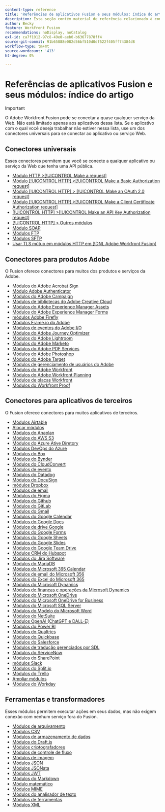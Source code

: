 ```yaml
---
content-type: reference
title: 'Referências de aplicativos Fusion e seus módulos: índice do artigo'
description: Esta seção contém material de referência relacionado à configuração de módulos específicos no Adobe Workfront Fusion.
author: Becky
feature: Workfront Fusion
recommendations: noDisplay, noCatalog
exl-id: ca7f1012-97c8-49e0-aeb0-b63677878ff4
source-git-commit: 91b65888e082d56bf510d0df522f405ff74384d8
workflow-type: tm+mt
source-wordcount: '413'
ht-degree: 0%

---
```


# Referências de aplicativos Fusion e seus módulos: índice do artigo

>[!IMPORTANT]
>
>O Adobe Workfront Fusion pode se conectar a quase qualquer serviço da Web. Não está limitado apenas aos aplicativos dessa lista. Se o aplicativo com o qual você deseja trabalhar não estiver nessa lista, use um dos conectores universais para se conectar ao aplicativo ou serviço Web.

## Conectores universais

Esses conectores permitem que você se conecte a qualquer aplicativo ou serviço da Web que tenha uma API pública.

* [Módulo HTTP >[!UICONTROL Make a request]](/help/workfront-fusion/references/apps-and-modules/universal-connectors/http-module-make-a-request.md)
* [Módulo [!UICONTROL HTTP] >[!UICONTROL Make a Basic Authorization request]](/help/workfront-fusion/references/apps-and-modules/universal-connectors/http-module-make-a-basic-auth-request.md)
* [Módulo [!UICONTROL HTTP] > [!UICONTROL Make an OAuth 2.0 request]](/help/workfront-fusion/references/apps-and-modules/universal-connectors/http-module-make-an-oauth-2-request.md)
* [Módulo [!UICONTROL HTTP] >[!UICONTROL Make a Client Certificate Authorization request]](/help/workfront-fusion/references/apps-and-modules/universal-connectors/http-module-make-a-client-cert-auth-request.md)
* [[!UICONTROL HTTP] >[!UICONTROL Make an API Key Authorization request]](/help/workfront-fusion/references/apps-and-modules/universal-connectors/http-module-make-an-api-key-auth-request.md)
* [[!UICONTROL HTTP] > Outros módulos](/help/workfront-fusion/references/apps-and-modules/universal-connectors/http-modules.md)
* [Módulo SOAP](/help/workfront-fusion/references/apps-and-modules/universal-connectors/soap-module.md)
* [Módulos FTP](/help/workfront-fusion/references/apps-and-modules/universal-connectors/ftp-modules.md)
* [Módulos SFTP](/help/workfront-fusion/references/apps-and-modules/universal-connectors/sftp.md)
* [Usar TLS mútuo em módulos HTTP em  [!DNL Adobe Workfront Fusion]](/help/workfront-fusion/references/apps-and-modules/universal-connectors/use-mtls-in-http-modules.md)

## Conectores para produtos Adobe

O Fusion oferece conectores para muitos dos produtos e serviços da Adobe.

* [Módulos do Adobe Acrobat Sign](/help/workfront-fusion/references/apps-and-modules/adobe-connectors/adobe-sign-modules.md)
* [Módulo Adobe Authenticator](/help/workfront-fusion/references/apps-and-modules/adobe-connectors/adobe-authenticator-modules.md)
* [Módulos do Adobe Campaign](/help/workfront-fusion/references/apps-and-modules/adobe-connectors/adobe-campaign-classic-connector.md)
* [Módulos de bibliotecas do Adobe Creative Cloud](/help/workfront-fusion/references/apps-and-modules/adobe-connectors/creative-cloud-libraries-modules.md)
* [Módulos do Adobe Experience Manager Assets](/help/workfront-fusion/references/apps-and-modules/adobe-connectors/aem-assets-modules.md)
* [Módulos do Adobe Experience Manager Forms](/help/workfront-fusion/references/apps-and-modules/adobe-connectors/aem-forms-modules.md)
* [módulos Adobe Firefly](/help/workfront-fusion/references/apps-and-modules/adobe-connectors/adobe-firefly-modules.md)
* [Módulos Frame.io do Adobe](/help/workfront-fusion/references/apps-and-modules/adobe-connectors/frame-io-modules.md)
* [Módulos de eventos do Adobe I/O](/help/workfront-fusion/references/apps-and-modules/adobe-connectors/adobe-io-events-modules.md)
* [Módulos do Adobe Journey Optimizer](/help/workfront-fusion/references/apps-and-modules/adobe-connectors/adobe-journey-optimizer-modules.md)
* [Módulos do Adobe Lightroom](/help/workfront-fusion/references/apps-and-modules/adobe-connectors/adobe-lightroom-modules.md)
* [Módulos do Adobe Marketo](/help/workfront-fusion/references/apps-and-modules/adobe-connectors/adobe-marketo-modules.md)
* [Módulos do Adobe PDF Services](/help/workfront-fusion/references/apps-and-modules/adobe-connectors/pdf-modules.md)
* [Módulos do Adobe Photoshop](/help/workfront-fusion/references/apps-and-modules/adobe-connectors/adobe-photoshop-modules.md)
* [Módulos do Adobe Target](/help/workfront-fusion/references/apps-and-modules/adobe-connectors/adobe-target-modules.md)
* [Módulos de gerenciamento de usuários do Adobe](/help/workfront-fusion/references/apps-and-modules/adobe-connectors/adobe-user-management-modules.md)
* [Módulos do Adobe Workfront](/help/workfront-fusion/references/apps-and-modules/adobe-connectors/workfront-modules.md)
* [Módulos do Adobe Workfront Planning](/help/workfront-fusion/references/apps-and-modules/adobe-connectors/workfront-planning-modules.md)
* [Módulos de placas Workfront](/help/workfront-fusion/references/apps-and-modules/adobe-connectors/workfront-boards-modules.md)
* [Módulos do Workfront Proof](/help/workfront-fusion/references/apps-and-modules/adobe-connectors/workfront-proof-modules.md)

## Conectores para aplicativos de terceiros

O Fusion oferece conectores para muitos aplicativos de terceiros.

* [Módulos Airtable](/help/workfront-fusion/references/apps-and-modules/third-party-connectors/airtable-modules.md)
* [Alocar módulos](/help/workfront-fusion/references/apps-and-modules/third-party-connectors/allocadia-modules.md)
* [Módulos do Anaplan](/help/workfront-fusion/references/apps-and-modules/third-party-connectors/anaplan-modules.md)
* [Módulos do AWS S3](/help/workfront-fusion/references/apps-and-modules/third-party-connectors/aws-s3-modules.md)
* [Módulos do Azure Ative Diretory](/help/workfront-fusion/references/apps-and-modules/third-party-connectors/azure-ad-modules.md)
* [Módulos DevOps do Azure](/help/workfront-fusion/references/apps-and-modules/third-party-connectors/azure-dev-ops.md)
* [Módulos do Box](/help/workfront-fusion/references/apps-and-modules/third-party-connectors/box-modules.md)
* [Módulos do Bynder](/help/workfront-fusion/references/apps-and-modules/third-party-connectors/bynder-modules.md)
* [Módulos do CloudConvert](/help/workfront-fusion/references/apps-and-modules/third-party-connectors/cloud-convert-modules.md)
* [Módulos de evento](/help/workfront-fusion/references/apps-and-modules/third-party-connectors/cvent-modules.md)
* [Módulos do Datadog](/help/workfront-fusion/references/apps-and-modules/third-party-connectors/datadog-modules.md)
* [Módulos do DocuSign](/help/workfront-fusion/references/apps-and-modules/third-party-connectors/docusign-modules.md)
* [módulos Dropbox](/help/workfront-fusion/references/apps-and-modules/third-party-connectors/dropbox-modules.md)
* [Módulos de email](/help/workfront-fusion/references/apps-and-modules/third-party-connectors/email-modules.md)
* [Módulos do Figma](/help/workfront-fusion/references/apps-and-modules/third-party-connectors/figma-modules.md)
* [Módulos do Github](/help/workfront-fusion/references/apps-and-modules/third-party-connectors/github.md)
* [Módulos do GitLab](/help/workfront-fusion/references/apps-and-modules/third-party-connectors/gitlab-modules.md)
* [Módulos do Gmail](/help/workfront-fusion/references/apps-and-modules/third-party-connectors/gmail-modules.md)
* [Módulos do Google Calendar](/help/workfront-fusion/references/apps-and-modules/third-party-connectors/google-calendar-modules.md)
* [Módulos do Google Docs](/help/workfront-fusion/references/apps-and-modules/third-party-connectors/google-docs-modules.md)
* [Módulos de drive Google](/help/workfront-fusion/references/apps-and-modules/third-party-connectors/google-drive-modules.md)
* [Módulos do Google Forms](/help/workfront-fusion/references/apps-and-modules/third-party-connectors/google-forms-modules.md)
* [Módulos do Google Sheets](/help/workfront-fusion/references/apps-and-modules/third-party-connectors/google-sheets-modules.md)
* [Módulos do Google Slides](/help/workfront-fusion/references/apps-and-modules/third-party-connectors/google-slides-modules.md)
* [Módulos do Google Team Drive](/help/workfront-fusion/references/apps-and-modules/third-party-connectors/google-team-drive-modules.md)
* [Módulos CRM do Hubspot](/help/workfront-fusion/references/apps-and-modules/third-party-connectors/hubspot-crm-modules.md)
* [Módulos do Jira Software](/help/workfront-fusion/references/apps-and-modules/third-party-connectors/jira-software-modules.md)
* [Módulos do MariaDB](/help/workfront-fusion/references/apps-and-modules/third-party-connectors/mariadb-modules.md)
* [Módulos do Microsoft 365 Calendar](/help/workfront-fusion/references/apps-and-modules/third-party-connectors/microsoft-365-calendar-modules.md)
* [Módulos de email do Microsoft 356](/help/workfront-fusion/references/apps-and-modules/third-party-connectors/microsoft-365-email-modules.md)
* [Módulos do Excel do Microsoft 365](/help/workfront-fusion/references/apps-and-modules/third-party-connectors/microsoft-365-excel-modules.md)
* [Módulos do Microsoft Dynamics](/help/workfront-fusion/references/apps-and-modules/third-party-connectors/microsoft-dynamics-365-modules.md)
* [Módulos de finanças e operações da Microsoft Dynamics](/help/workfront-fusion/references/apps-and-modules/third-party-connectors/dynamics-finance-operations-modules.md)
* [Módulos do Microsoft OneDrive](/help/workfront-fusion/references/apps-and-modules/third-party-connectors/microsoft-onedrive-modules.md)
* [Módulos do Microsoft OneDrive for Business](/help/workfront-fusion/references/apps-and-modules/third-party-connectors/microsoft-onedrive-for-business-modules.md)
* [Módulos do Microsoft SQL Server](/help/workfront-fusion/references/apps-and-modules/third-party-connectors/microsoft-sql-server-modules.md)
* [Módulos do Modelo do Microsoft Word](/help/workfront-fusion/references/apps-and-modules/third-party-connectors/microsoft-word-templates-modules.md)
* [Módulos do NetSuite](/help/workfront-fusion/references/apps-and-modules/third-party-connectors/netsuite.md)
* [Módulos OpenAI (ChatGPT e DALL-E)](/help/workfront-fusion/references/apps-and-modules/third-party-connectors/openai-chatgpt-modules.md)
* [Módulos do Power BI](/help/workfront-fusion/references/apps-and-modules/third-party-connectors/powerbi-modules.md)
* [Módulos do Qualtrics](/help/workfront-fusion/references/apps-and-modules/third-party-connectors/qualtrics-modules.md)
* [Módulos do Quickbase](/help/workfront-fusion/references/apps-and-modules/third-party-connectors/quickbase-modules.md)
* [Módulos do Salesforce](/help/workfront-fusion/references/apps-and-modules/third-party-connectors/salesforce-modules.md)
* [Módulos de tradução gerenciados por SDL](/help/workfront-fusion/references/apps-and-modules/third-party-connectors/sdl-managed-translation-modules.md)
* [Módulos do ServiceNow](/help/workfront-fusion/references/apps-and-modules/third-party-connectors/servicenow-modules.md)
* [Módulos do SharePoint](/help/workfront-fusion/references/apps-and-modules/third-party-connectors/sharepoint-modules.md)
* [módulos Slack](/help/workfront-fusion/references/apps-and-modules/third-party-connectors/slack-modules.md)
* [Módulos do Split.io](/help/workfront-fusion/references/apps-and-modules/third-party-connectors/split-io-modules.md)
* [Módulos do Trello](/help/workfront-fusion/references/apps-and-modules/third-party-connectors/trello-modules.md)
* [Ampliar módulos](/help/workfront-fusion/references/apps-and-modules/third-party-connectors/widen-modules.md)
* [Módulos do Workday](/help/workfront-fusion/references/apps-and-modules/third-party-connectors/workday-modules.md)


## Ferramentas e transformadores

Esses módulos permitem executar ações em seus dados, mas não exigem conexão com nenhum serviço fora do Fusion.

* [Módulos de arquivamento](/help/workfront-fusion/references/apps-and-modules/tools-and-transformers/archive-modules.md)
* [Módulos CSV](/help/workfront-fusion/references/apps-and-modules/tools-and-transformers/csv.md)
* [Módulos de armazenamento de dados](/help/workfront-fusion/references/apps-and-modules/tools-and-transformers/data-store-modules.md)
* [Módulos do Draft.js](/help/workfront-fusion/references/apps-and-modules/tools-and-transformers/draft-js-modules.md)
* [Módulos criptografadores](/help/workfront-fusion/references/apps-and-modules/tools-and-transformers/encryptor-modules.md)
* [Módulos de controle de fluxo](/help/workfront-fusion/references/apps-and-modules/tools-and-transformers/flow-control.md)
* [Módulos de imagem](/help/workfront-fusion/references/apps-and-modules/tools-and-transformers/image-module.md)
* [Módulos JSON](/help/workfront-fusion/references/apps-and-modules/tools-and-transformers/json-modules.md)
* [Módulos JSONata](/help/workfront-fusion/references/apps-and-modules/tools-and-transformers/jsonata-module.md)
* [Módulos JWT](/help/workfront-fusion/references/apps-and-modules/tools-and-transformers/jwt-modules.md)
* [Módulos do Markdown](/help/workfront-fusion/references/apps-and-modules/tools-and-transformers/markdown-modules.md)
* [Módulo matemático](/help/workfront-fusion/references/apps-and-modules/tools-and-transformers/math-module.md)
* [Módulos MIME](/help/workfront-fusion/references/apps-and-modules/tools-and-transformers/mime.md)
* [Módulos do analisador de texto](/help/workfront-fusion/references/apps-and-modules/tools-and-transformers/text-parser.md)
* [Módulos de ferramentas](/help/workfront-fusion/references/apps-and-modules/tools-and-transformers/tools-modules.md)
* [Módulos XML](/help/workfront-fusion/references/apps-and-modules/tools-and-transformers/xml-modules.md)
